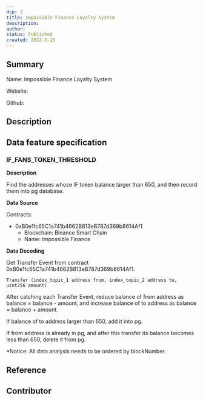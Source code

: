 ```yaml
---
dcp: 3
title: Impossible Finance Loyalty System
description: 
author: 
status: Published
created: 2022-3-15
---
```


## Summary

Name: Impossible Finance Loyalty System

Website:

Github:

## Description

## Data feature specification

### IF_FANS_TOKEN_THRESHOLD

**Description**

Find the addresses whose IF token balance larger than 650, and then record them into pg database.

**Data Source**

Contracts: 

- 0xB0e1fc65C1a741b4662B813eB787d369b8614Af1
    - Blockchain: Binance Smart Chain
    - Name: Impossible Finance

**Data Decoding**

Get Transfer Event from contract 0xB0e1fc65C1a741b4662B813eB787d369b8614Af1.

```
Transfer (index_topic_1 address from, index_topic_2 address to, uint256 amount)
```

After catching each Transfer Event, reduce balance of from address as balance = balance - amount, and increase balance of to address as balance = balance + amount.

If balance of to address larger than 650, add it into pg.

If from address is already in pg, and after this transfer its balance becomes less than 650, delete it from pg.

*Notice: All data analysis needs to be ordered by blockNumber.

## Reference

## Contributor
